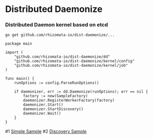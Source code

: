 # Distributed Daemonize

### Distributed Daemon kernel based on etcd

```
go get github.com/rhizomata-io/dist-daemonize/...
```


```
package main

import (
	"github.com/rhizomata-io/dist-daemonize/dd"
	"github.com/rhizomata-io/dist-daemonize/kernel/config"
	"github.com/rhizomata-io/dist-daemonize/kernel/job"
)

func main() {
	runOptions := config.ParseRunOptions()

	if daemonizer, err := dd.Daemonize(runOptions); err == nil {
		factory := new(SampleFactory)
		daemonizer.RegisterWorkerFactory(factory)
		daemonizer.Start()
		daemonizer.StartDiscovery()
		daemonizer.Wait()
	}
}
```


#1 [Simple Sample](tree/master/samples/simple)
#2 [Discovery Sample](tree/master/samples/discovery)